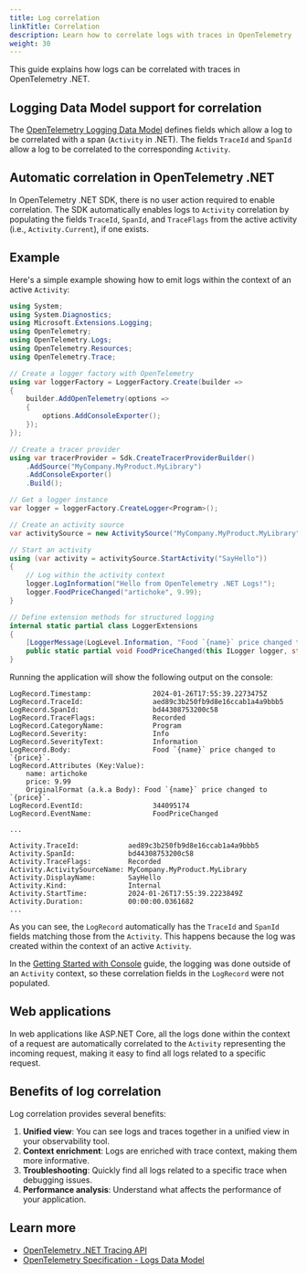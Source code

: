 ```yaml
---
title: Log correlation
linkTitle: Correlation
description: Learn how to correlate logs with traces in OpenTelemetry .NET
weight: 30
---
```


This guide explains how logs can be correlated with traces in OpenTelemetry
.NET.

## Logging Data Model support for correlation

The
[OpenTelemetry Logging Data Model](/docs/specs/otel/logs/data-model/#trace-context-fields)
defines fields which allow a log to be correlated with a span (`Activity` in
.NET). The fields `TraceId` and `SpanId` allow a log to be correlated to the
corresponding `Activity`.

## Automatic correlation in OpenTelemetry .NET

In OpenTelemetry .NET SDK, there is no user action required to enable
correlation. The SDK automatically enables logs to `Activity` correlation by
populating the fields `TraceId`, `SpanId`, and `TraceFlags` from the active
activity (i.e., `Activity.Current`), if one exists.

## Example

Here's a simple example showing how to emit logs within the context of an active
`Activity`:

```csharp
using System;
using System.Diagnostics;
using Microsoft.Extensions.Logging;
using OpenTelemetry;
using OpenTelemetry.Logs;
using OpenTelemetry.Resources;
using OpenTelemetry.Trace;

// Create a logger factory with OpenTelemetry
using var loggerFactory = LoggerFactory.Create(builder =>
{
    builder.AddOpenTelemetry(options =>
    {
        options.AddConsoleExporter();
    });
});

// Create a tracer provider
using var tracerProvider = Sdk.CreateTracerProviderBuilder()
    .AddSource("MyCompany.MyProduct.MyLibrary")
    .AddConsoleExporter()
    .Build();

// Get a logger instance
var logger = loggerFactory.CreateLogger<Program>();

// Create an activity source
var activitySource = new ActivitySource("MyCompany.MyProduct.MyLibrary");

// Start an activity
using (var activity = activitySource.StartActivity("SayHello"))
{
    // Log within the activity context
    logger.LogInformation("Hello from OpenTelemetry .NET Logs!");
    logger.FoodPriceChanged("artichoke", 9.99);
}

// Define extension methods for structured logging
internal static partial class LoggerExtensions
{
    [LoggerMessage(LogLevel.Information, "Food `{name}` price changed to `{price}`.")]
    public static partial void FoodPriceChanged(this ILogger logger, string name, double price);
}
```

Running the application will show the following output on the console:

```text
LogRecord.Timestamp:               2024-01-26T17:55:39.2273475Z
LogRecord.TraceId:                 aed89c3b250fb9d8e16ccab1a4a9bbb5
LogRecord.SpanId:                  bd44308753200c58
LogRecord.TraceFlags:              Recorded
LogRecord.CategoryName:            Program
LogRecord.Severity:                Info
LogRecord.SeverityText:            Information
LogRecord.Body:                    Food `{name}` price changed to `{price}`.
LogRecord.Attributes (Key:Value):
    name: artichoke
    price: 9.99
    OriginalFormat (a.k.a Body): Food `{name}` price changed to `{price}`.
LogRecord.EventId:                 344095174
LogRecord.EventName:               FoodPriceChanged

...

Activity.TraceId:            aed89c3b250fb9d8e16ccab1a4a9bbb5
Activity.SpanId:             bd44308753200c58
Activity.TraceFlags:         Recorded
Activity.ActivitySourceName: MyCompany.MyProduct.MyLibrary
Activity.DisplayName:        SayHello
Activity.Kind:               Internal
Activity.StartTime:          2024-01-26T17:55:39.2223849Z
Activity.Duration:           00:00:00.0361682
...
```

As you can see, the `LogRecord` automatically has the `TraceId` and `SpanId`
fields matching those from the `Activity`. This happens because the log was
created within the context of an active `Activity`.

In the
[Getting Started with Console](/docs/languages/dotnet/logs/getting-started-console/)
guide, the logging was done outside of an `Activity` context, so these
correlation fields in the `LogRecord` were not populated.

## Web applications

In web applications like ASP.NET Core, all the logs done within the context of a
request are automatically correlated to the `Activity` representing the incoming
request, making it easy to find all logs related to a specific request.

## Benefits of log correlation

Log correlation provides several benefits:

1. **Unified view**: You can see logs and traces together in a unified view in
   your observability tool.
2. **Context enrichment**: Logs are enriched with trace context, making them
   more informative.
3. **Troubleshooting**: Quickly find all logs related to a specific trace when
   debugging issues.
4. **Performance analysis**: Understand what affects the performance of
   your application.

## Learn more

- [OpenTelemetry .NET Tracing API](/docs/languages/dotnet/traces-api/)
- [OpenTelemetry Specification - Logs Data Model](/docs/specs/otel/logs/data-model/)
